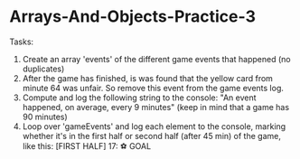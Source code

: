 # Arrays-And-Objects-Practice-3

Tasks:
1. Create an array 'events' of the different game events that happened (no
duplicates)
2. After the game has finished, is was found that the yellow card from minute 64
was unfair. So remove this event from the game events log.
3. Compute and log the following string to the console: "An event happened, on
average, every 9 minutes" (keep in mind that a game has 90 minutes)
4. Loop over 'gameEvents' and log each element to the console, marking
whether it's in the first half or second half (after 45 min) of the game, like this:
[FIRST HALF] 17: ⚽ GOAL
